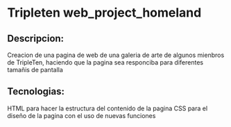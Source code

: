 # Tripleten web_project_homeland

## Descripcion:

Creacion de una pagina de web de una galeria de arte de algunos mienbros de TripleTen, haciendo que la pagina sea responciba para diferentes tamañis de pantalla

## Tecnologias:

HTML para hacer la estructura del contenido de la pagina
CSS para el diseño de la pagina con el uso de nuevas funciones
